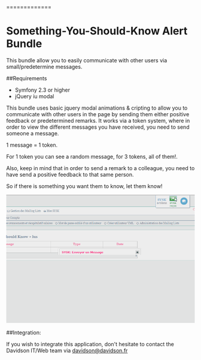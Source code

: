 =============

Something-You-Should-Know Alert Bundle
===============

This bundle allow you to easily communicate with other users via small/predetermine messages.

##Requirements
- Symfony 2.3 or higher
- jQuery iu modal

This bundle uses basic jquery modal animations & cripting to allow you to communicate with other users in the page by sending them either positive feedback or predetermined remarks. It works via a token system, where in order to view the different messages you have received, you need to send someone a message. 

1 message = 1 token. 

For 1 token you can see a random message, for 3 tokens, all of them!.

Also, keep in mind that in order to send a remark to a colleague, you need to have send a positive feedback to that same person.

So if there is something you want them to know, let them know!

![sysk](demoImg/sysk-demoUser-video1.gif)


##Integration:

If you wish to integrate this application, don't hesitate to contact the Davidson  IT/Web team via davidson@davidson.fr